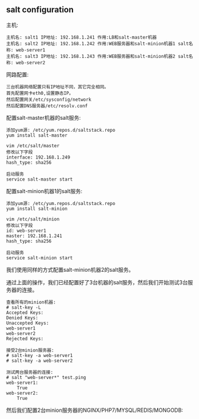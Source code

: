 ## salt configuration

主机:

	主机名: salt1 IP地址: 192.168.1.241 作用:LB和salt-master机器
	主机名: salt2 IP地址: 192.168.1.242 作用:WEB服务器和salt-minion机器1 salt名称: web-server1
	主机名: salt3 IP地址: 192.168.1.243 作用:WEB服务器和salt-minion机器2 salt名称: web-server2

网路配置:

	三台机器网络配置只有IP地址不同，其它完全相同。
	首先配置网卡eth0,设置静态IP。
	然后配置网关/etc/sysconfig/network
	然后配置DNS服务器/etc/resolv.conf


配置salt-master机器的salt服务:

	添加yum源: /etc/yum.repos.d/saltstack.repo
	yum install salt-master
	
	vim /etc/salt/master
	修改以下字段
	interface: 192.168.1.249
	hash_type: sha256
	
	启动服务
	service salt-master start


配置salt-minion机器1的salt服务:

	添加yum源: /etc/yum.repos.d/saltstack.repo
	yum install salt-minion
	
	vim /etc/salt/minion
	修改以下字段
	id: web-server1
	master: 192.168.1.241
	hash_type: sha256

	启动服务
	service salt-minion start


我们使用同样的方式配置salt-minion机器2的salt服务。



通过上面的操作，我们已经配置好了3台机器的salt服务，然后我们开始测试3台服务器的连接。

	查看所有的minion机器:
	# salt-key -L
	Accepted Keys:
	Denied Keys:
	Unaccepted Keys:
	web-server1
	web-server2
	Rejected Keys:

	接受2台minion服务器:
	# salt-key -a web-server1
	# salt-key -a web-server2
	
	测试两台服务器的连接:
	# salt "web-server*" test.ping
	web-server1:
    	True
	web-server2:
    	True


然后我们配置2台minion服务器的NGINX/PHP7/MYSQL/REDIS/MONGODB:



